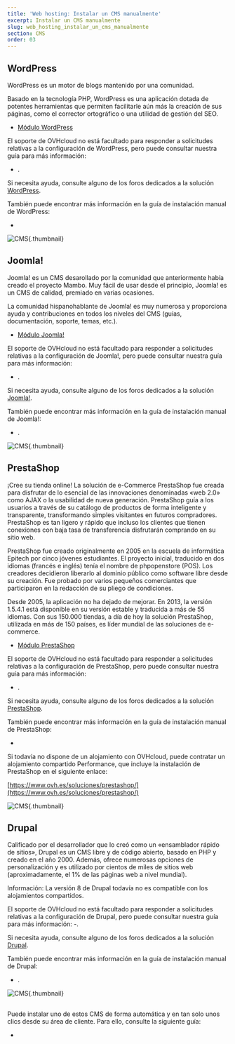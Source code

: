 ```yaml
---
title: 'Web hosting: Instalar un CMS manualmente'
excerpt: Instalar un CMS manualmente
slug: web_hosting_instalar_un_cms_manualmente
section: CMS
order: 03
---
```



## WordPress
WordPress es un motor de blogs mantenido por una comunidad.

Basado en la tecnología PHP, WordPress es una aplicación dotada de potentes herramientas que permiten facilitarle aún más la creación de sus páginas, como el corrector ortográfico o una utilidad de gestión del SEO.


- [Módulo WordPress](http://www.ovh.es/items/modulos/blog/word_press.xml)

El soporte de OVHcloud no está facultado para responder a solicitudes relativas a la configuración de WordPress, pero puede consultar nuestra guía para más información: 
- []({legacy}2053).


Si necesita ayuda, consulte alguno de los foros dedicados a la solución [WordPress](https://es.wordpress.com/).

También puede encontrar más información en la guía de instalación manual de WordPress: 

- []({legacy}1977)



![CMS](images/3379.png){.thumbnail}


## Joomla!
Joomla! es un CMS desarollado por la comunidad que anteriormente había creado el proyecto Mambo. Muy fácil de usar desde el principio, Joomla! es un CMS de calidad, premiado en varias ocasiones.

La comunidad hispanohablante de Joomla! es muy numerosa y proporciona ayuda y contribuciones en todos los niveles del CMS (guías, documentación, soporte, temas, etc.).


- [Módulo Joomla!](http://www.ovh.es/items/modulos/cms/joomla.xml)

El soporte de OVHcloud no está facultado para responder a solicitudes relativas a la configuración de Joomla!, pero puede consultar nuestra guía para más información: 
- []({legacy}2053).


Si necesita ayuda, consulte alguno de los foros dedicados a la solución [Joomla!](https://www.joomla.com/).

También puede encontrar más información en la guía de instalación manual de Joomla!: 

- []({legacy}1978).



![CMS](images/3380.png){.thumbnail}


## PrestaShop
¡Cree su tienda online! La solución de e-Commerce PrestaShop fue creada para disfrutar de lo esencial de las innovaciones denominadas «web 2.0» como AJAX o la usabilidad de nueva generación. PrestaShop guía a los usuarios a través de su catálogo de productos de forma inteligente y transparente, transformando simples visitantes en futuros compradores. PrestaShop es tan ligero y rápido que incluso los clientes que tienen conexiones con baja tasa de transferencia disfrutarán comprando en su sitio web.

PrestaShop fue creado originalmente en 2005 en la escuela de informática Epitech por cinco jóvenes estudiantes. El proyecto inicial, traducido en dos idiomas (francés e inglés) tenía el nombre de phpopenstore (POS). Los creadores decidieron liberarlo al dominio público como software libre desde su creación. Fue probado por varios pequeños comerciantes que participaron en la redacción de su pliego de condiciones.

Desde 2005, la aplicación no ha dejado de mejorar. En 2013, la versión 1.5.4.1 está disponible en su versión estable y traducida a más de 55 idiomas. Con sus 150.000 tiendas, a día de hoy la solución PrestaShop, utilizada en más de 150 países, es líder mundial de las soluciones de e-commerce.


- [Módulo PrestaShop](http://www.ovh.es/items/modulos/ecomercio/prestashop-2.xml)

El soporte de OVHcloud no está facultado para responder a solicitudes relativas a la configuración de PrestaShop, pero puede consultar nuestra guía para más información: 
- []({legacy}2053).


Si necesita ayuda, consulte alguno de los foros dedicados a la solución [PrestaShop](https://www.prestashop.com/forums/).

También puede encontrar más información en la guía de instalación manual de PrestaShop: 

- []({legacy}1979)


Si todavía no dispone de un alojamiento con OVHcloud, puede contratar un alojamiento compartido Performance, que incluye la instalación de PrestaShop en el siguiente enlace: 

[https://www.ovh.es/soluciones/prestashop/](https://www.ovh.es/soluciones/prestashop/)

![CMS](images/3381.png){.thumbnail}


## Drupal
Calificado por el desarrollador que lo creó como un «ensamblador rápido de sitios», Drupal es un CMS libre y de código abierto, basado en PHP y creado en el año 2000. Además, ofrece numerosas opciones de personalización y es utilizado por cientos de miles de sitios web (aproximadamente, el 1% de las páginas web a nivel mundial).

Información: La versión 8 de Drupal todavía no es compatible con los alojamientos compartidos. 

El soporte de OVHcloud no está facultado para responder a solicitudes relativas a la configuración de Drupal, pero puede consultar nuestra guía para más información: 
-[]({legacy}2053).

Si necesita ayuda, consulte alguno de los foros dedicados a la solución [Drupal](https://www.drupal.org/).

También puede encontrar más información en la guía de instalación manual de Drupal:

- []({legacy}1976).



![CMS](images/3382.png){.thumbnail}


## 
Puede instalar uno de estos CMS de forma automática y en tan solo unos clics desde su área de cliente. Para ello, consulte la siguiente guía: 

- []({legacy}1402)



